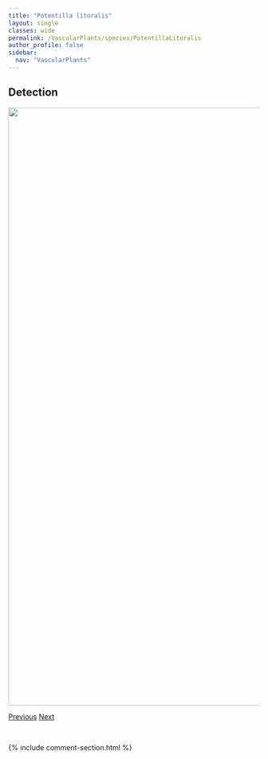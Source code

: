 ```yaml
---
title: "Potentilla litoralis"
layout: single
classes: wide
permalink: /VascularPlants/species/PotentillaLitoralis
author_profile: false
sidebar:
  nav: "VascularPlants"
---
```


<h2>Detection</h2>

<a href="https://drive.google.com/uc?export=view&id=1ZlYxY4MZwqJa6a4k9REh5mXIdLKX0wgo">
<img src="https://drive.google.com/uc?export=view&id=1ZlYxY4MZwqJa6a4k9REh5mXIdLKX0wgo" height = "1200" width = "800">
</a>


<a href="/DevelopmentWebsite/VascularPlants/species/PotentillaHippiana" class="pagination--pager" title="Woolly Cinquefoil">Previous</a> <a href="/DevelopmentWebsite/VascularPlants/species/PotentillaNivea" class="pagination--pager" title="Potentilla nivea">Next</a>

<p>&nbsp;</p>

{% include comment-section.html %}

